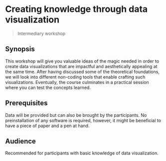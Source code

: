 # Creating knowledge through data visualization

> Intermediary workshop


## Synopsis

This workshop will give you valuable ideas of the magic needed in order to create data visualizations that are impactful and aesthetically appealing at the same time. After having discussed some of the theoretical foundations, we will look into different non-coding tools that enable crafting such visualizations. Eventually, the course culminates in a practical session where you can test the concepts learned.
​

## Prerequisites

Data will be provided but can also be brought by the participants. No preinstallation of any software is required, however, it might be beneficial to have a piece of paper and a pen at hand.


## Audience

Recommended for participants with basic knowledge of data visualization.